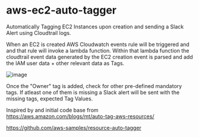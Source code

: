 # aws-ec2-auto-tagger
Automatically Tagging EC2 Instances upon creation and sending a Slack Alert using  Cloudtrail logs.

When an EC2 is created AWS Cloudwatch events rule will be triggered and and that rule will invoke a lambda function.
Within that lambda function the cloudtrail event data generated by the EC2 creation event is parsed and add the IAM user data + other relevant data as Tags.

![image](https://user-images.githubusercontent.com/39367522/167817086-da7e7411-ce8e-41e4-bcc2-646bb0347a68.png)

Once the "Owner" tag is added, check for other pre-defined mandatory tags. If atleast one of them is missing a Slack alert will be sent with the missing tags, expected Tag Values. 

Inspired by and initial code base from https://aws.amazon.com/blogs/mt/auto-tag-aws-resources/

https://github.com/aws-samples/resource-auto-tagger


